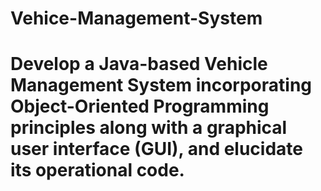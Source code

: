 # Vehice-Management-System
# Develop a Java-based Vehicle Management System incorporating Object-Oriented Programming principles along with a graphical user interface (GUI), and elucidate its operational code.
